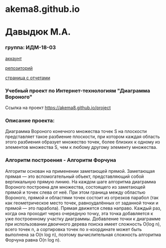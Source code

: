 # akema8.github.io

# Давыдюк М.А. 

### группа: ИДМ-18-03

[аккаунт](https://github.com/Akema8)

[репозиторий](https://github.com/Akema8/akema8.github.io)

[страница с отчетами](https://akema8.github.io/)


### Учебный проект по Интернет-технологиям "Диаграмма Вороного"
Ссылка на проект
https://akema8.github.io/project

### Описание проекта:
Диаграмма Вороного конечного множества точек S на плоскости представляет такое разбиение плоскости, при котором каждая область этого разбиения образует множество точек, более близких к одному из элементов множества S, чем к любому другому элементу множества.

### Алгоритм построения - Алгоритм Форчуна
Алгоритм основан на применении заметающей прямой. Заметающая прямая — это вспомогательный объект, представляющий собой вертикальную прямую линию. На каждом шаге алгоритма диаграмма Вороного построена для множества, состоящего из заметающей прямой и точек слева от неё. При этом граница между областью Вороного, прямой и областями точек состоит из отрезков парабол (так как геометрическое место точек, равноудалённых от заданной точки и прямой — это парабола). Прямая движется слева направо. Каждый раз, когда она проходит через очередную точку, эта точка добавляется к уже построенному участку диаграммы. Добавление точки к диаграмме при использовании двоичного дерева поиска имеет сложность  O(log n), всего точек n, а сортировка точек по x-координате может быть выполнена за O(n log n), поэтому вычислительная сложность алгоритма Форчуна равна O(n log n).


